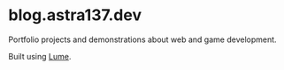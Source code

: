 # blog.astra137.dev

Portfolio projects and demonstrations about web and game development.

Built using [Lume](https://lume.land).
